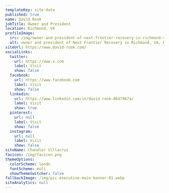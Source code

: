```yaml
---
templateKey: site-data
published: true
name: David Rook
jobTitle: Owner and President
location: Richmond, VA
profileImage:
  src: /img/owner-and-president-of-next-frontier-recovery-in-richmond-va-david-rook.jpg
  alt: owner and president of Next Frontier Recovery in Richmond, VA, David Rook has
siteUrl: https://www.david-rook.com/
socialLinks:
  twitter:
    url: https://www.x.com
    label: Visit
    show: false
  facebook:
    url: https://www.facebook.com
    label: Visit
    show: false
  linkedin:
    url: https://www.linkedin.com/in/david-rook-0647967a/
    label: Visit
    show: true
  pinterest:
    url: null
    label: Visit
    show: false
  instagram:
    url: null
    label: Visit
    show: false
siteName: Chandler Villacruz
favicon: /img/favicon.png
themeOptions:
  colorScheme: londn
  fontScheme: muli
  showThemeSwitcher: false
fallbackImage: /img/pic-executive-main-banner-01.webp
siteAnalytics: null
---
```

